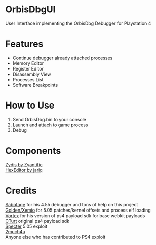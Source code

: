 # OrbisDbgUI
User Interface implementing the OrbisDbg Debugger for Playstation 4

# Features
- Continue debugger already attached processes
- Memory Editor
- Register Editor
- Disassembly View
- Processes List
- Software Breakpoints

# How to Use
1. Send OrbisDbg.bin to your console
2. Launch and attach to game process
3. Debug

# Components
[Zydis by Zyantific](https://github.com/zyantific/zydis)<br>
[HexEditor by jariq](https://github.com/Pkcs11Admin/Be.HexEditor)

# Credits
[Sabotage](https://github.com/egatobaS) for his 4.55 debugger and tons of help on this project<br>
[Golden/Xemio](https://github.com/xemio) for 5.05 patches/kernel offsets and process elf loading<br>
[Vortex](https://github.com/xvortex) for his version of ps4 payload sdk for base webkit payloads<br>
[CTurt](https://github.com/CTurt) original ps4 payload sdk<br>
[Specter](https://github.com/Cryptogenic) 5.05 exploit<br>
[2much4u](https://github.com/2much4u)<br>
Anyone else who has contributed to PS4 exploit<br>
